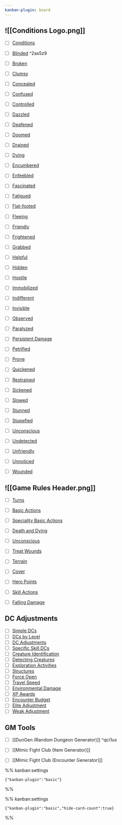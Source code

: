```yaml
---
kanban-plugin: board
---
```


## ![[Conditions Logo.png]]

- [ ] [Conditions](../rules/conditions.md)
- [ ] [Blinded](../rules/conditions.md#Blinded) ^2as5z9
- [ ] [Broken](../rules/conditions.md#Broken)
- [ ] [Clumsy](../rules/conditions.md#Clumsy)
- [ ] [Concealed](../rules/conditions.md#Concealed)
- [ ] [Confused](../rules/conditions.md#Confused)
- [ ] [Controlled](../rules/conditions.md#Controlled)
- [ ] [Dazzled](../rules/conditions.md#Dazzled)
- [ ] [Deafened](../rules/conditions.md#Deafened)
- [ ] [Doomed](../rules/conditions.md#Doomed)
- [ ] [Drained](../rules/conditions.md#Drained)
- [ ] [Dying](../rules/conditions.md#Dying)
- [ ] [Encumbered](../rules/conditions.md#Encumbered)
- [ ] [Enfeebled](../rules/conditions.md#Enfeebled)
- [ ] [Fascinated](../rules/conditions.md#Fascinated)
- [ ] [Fatigued](../rules/conditions.md#Fatigued)
- [ ] [Flat-footed](../rules/conditions.md#Flat-footed)
- [ ] [Fleeing](../rules/conditions.md#Fleeing)
- [ ] [Friendly](../rules/conditions.md#Friendly)
- [ ] [Frightened](../rules/conditions.md#Frightened)
- [ ] [Grabbed](../rules/conditions.md#Grabbed)
- [ ] [Helpful](../rules/conditions.md#Helpful)
- [ ] [Hidden](../rules/conditions.md#Hidden)
- [ ] [Hostile](../rules/conditions.md#Hostile)
- [ ] [Immobilized](../rules/conditions.md#Immobilized)
- [ ] [Indifferent](../rules/conditions.md#Indifferent)
- [ ] [Invisible](../rules/conditions.md#Invisible)
- [ ] [Observed](../rules/conditions.md#Observed)
- [ ] [Paralyzed](../rules/conditions.md#Paralyzed)
- [ ] [Persistent Damage](../rules/conditions.md#Persistent%20Damage)
- [ ] [Petrified](../rules/conditions.md#Petrified)
- [ ] [Prone](../rules/conditions.md#Prone)
- [ ] [Quickened](../rules/conditions.md#Quickened)
- [ ] [Restrained](../rules/conditions.md#Restrained)
- [ ] [Sickened](../rules/conditions.md#Sickened)
- [ ] [Slowed](../rules/conditions.md#Slowed)
- [ ] [Stunned](../rules/conditions.md#Stunned)
- [ ] [Stupefied](../rules/conditions.md#Stupefied)
- [ ] [Unconscious](../rules/conditions.md#Unconscious)
- [ ] [Undetected](../rules/conditions.md#Undetected)
- [ ] [Unfriendly](../rules/conditions.md#Unfriendly)
- [ ] [Unnoticed](../rules/conditions.md#Unnoticed)
- [ ] [Wounded](../rules/conditions.md#Wounded)


## ![[Game Rules Header.png]]

- [ ] [Turns](rules-reference.md#Turns)
- [ ] [Basic Actions](rules-reference.md#Basic%20Actions)
- [ ] [Speciality Basic Actions](rules-reference.md#Speciality%20Basic%20Actions)
- [ ] [Death and Dying](rules-reference.md#Death%20and%20Dying)
- [ ] [Unconscious](rules-reference.md#Unconscious)
- [ ] [Treat Wounds](rules-reference.md#Treat%20Wounds)
- [ ] [Terrain](rules-reference.md#Terrain)
- [ ] [Cover](rules-reference.md#Cover)
- [ ] [Hero Points](rules-reference.md#Hero%20Points)
- [ ] [Skill Actions](rules-reference.md#Skill%20Actions)
- [ ] [Falling Damage](rules-reference.md#Falling%20Damage)


## DC Adjustments

- [ ] [Simple DCs](rules-reference.md#Simple%20DCs)
- [ ] [DCs by Level](rules-reference.md#DCs%20by%20Level)
- [ ] [DC Adjustments](rules-reference.md#DC%20Adjustments)
- [ ] [Specific Skill DCs](rules-reference.md#Specific%20Skill%20DCs)
- [ ] [Creature Identification](rules-reference.md#Creature%20Identification)
- [ ] [Detecting Creatures](rules-reference.md#Detecting%20Creatures)
- [ ] [Exploration Activities](rules-reference.md#Exploration%20Activities)
- [ ] [Structures](rules-reference.md#Structures)
- [ ] [Force Open](rules-reference.md#Force%20Open)
- [ ] [Travel Speed](rules-reference.md#Travel%20Speed)
- [ ] [Environmental Damage](rules-reference.md#Environmental%20Damage)
- [ ] [XP Awards](rules-reference.md#XP%20Awards)
- [ ] [Encounter Budget](rules-reference.md#Encounter%20Budget)
- [ ] [Elite Adjustment](rules-reference.md#Elite%20Adjustment)
- [ ] [Weak Adjustment](rules-reference.md#Weak%20Adjustment)

## GM Tools

- [ ] [[DunGen (Random Dungeon Generator)]] ^qci1us
- [ ] [[Mimic Fight Club (Item Generator)]]
- [ ] [[Mimic Fight Club (Encounter Generator)]]




%% kanban:settings
```
{"kanban-plugin":"basic"}
```
%%


%% kanban:settings
```
{"kanban-plugin":"basic","hide-card-count":true}
```
%%
